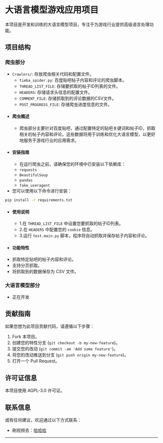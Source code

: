 # 大语言模型游戏应用项目
本项目是开发和训练的大语言模型项目，专注于为游戏行业提供高级语言处理功能。
## 项目结构
### 爬虫部分
- `Crawlers/`: 存放爬虫相关代码和配置文件。
  - `tieba_spider.py`: 百度贴吧帖子内容和评论的爬虫脚本。
  - `THREAD_LIST_FILE`: 存储要抓取的帖子ID列表的文件。
  - `HEADERS`: 存储请求头信息的配置文件。
  - `COMMENT_FILE`: 存储抓取到的评论数据的CSV文件。
  - `POST_PROGRESS_FILE`: 存储爬虫进度信息的文件。
- #### 爬虫概述
  - 爬虫部分主要针对百度贴吧，通过配置特定的贴吧关键词和帖子ID，抓取相关的帖子内容和评论。这些数据将用于训练和优化大语言模型，以更好地服务于游戏行业的应用需求。
- #### 安装指南
  - 在运行爬虫之前，请确保您的环境中已安装以下依赖库：
  - `requests`
  - `BeautifulSoup`
  - `pandas`
  - `fake_useragent`
- 您可以使用以下命令进行安装：
```bash
pip install -r requirements.txt
```
- #### 使用说明
  - 1.在 `THREAD_LIST_FILE` 中设置您要抓取的帖子ID列表。
  - 2.在 `HEADERS` 中配置您的 `cookie` 信息。
  - 3.运行 `test.main.py` 脚本，程序将自动抓取并保存帖子内容和评论。
- #### 功能特性
- 抓取特定贴吧的帖子内容和评论。
- 支持分页抓取。
- 将抓取到的数据保存为 CSV 文件。
### 大语言模型部分
- 正在开发
## 贡献指南
如果您想为此项目贡献代码，请遵循以下步骤：
1. Fork 本项目。
2. 创建您的特性分支 (`git checkout -b my-new-feature`)。
3. 提交您的改动 (`git commit -am 'Add some feature'`)。
4. 将您的改动推送到分支 (`git push origin my-new-feature`)。
5. 打开一个 Pull Request。
## 许可证信息
本项目使用 AGPL-3.0 许可证。
## 联系信息
或有任何建议，欢迎通过以下方式联系：
- 刷视频去：[哈哈哈](www.bilibili.com)
---
